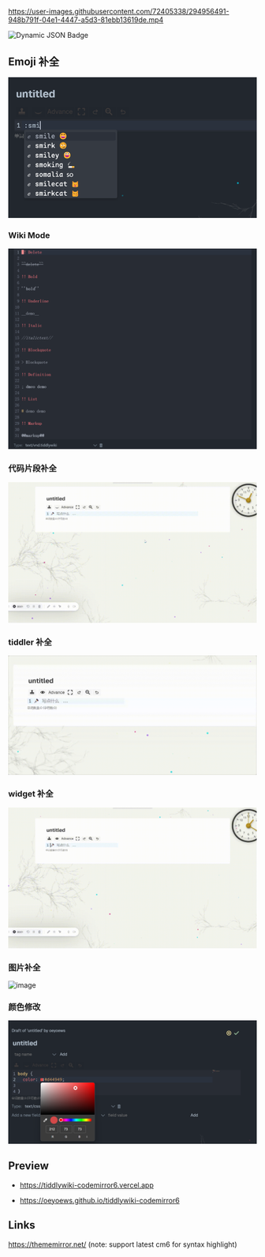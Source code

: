 https://user-images.githubusercontent.com/72405338/294956491-948b791f-04e1-4447-a5d3-81ebb13619de.mp4

<img alt="Dynamic JSON Badge" src="https://img.shields.io/badge/dynamic/json?url=https%3A%2F%2Fraw.githubusercontent.com%2Foeyoews%2Ftiddlywiki-codemirror6%2Fmain%2Fpackage.json&query=version&style=flat-square&logo=Codemirror&logoColor=white&label=codemirror&labelColor=black&color=black">

## Emoji 补全

![emoji](./assets/emoji.png)

### Wiki Mode

![wikimode](./assets/wiki-mode.png)

### 代码片段补全

![usersnippets](./assets/usersnippets.gif)

### tiddler 补全

![link](./assets/link.gif)

### widget 补全

![widget](./assets/widget.gif)

### 图片补全

![image](./assets/image.gif)

### 颜色修改

![color](./assets/color.png)

## Preview

- https://tiddlywiki-codemirror6.vercel.app

- https://oeyoews.github.io/tiddlywiki-codemirror6

## Links

https://thememirror.net/ (note: support latest cm6 for syntax highlight)

